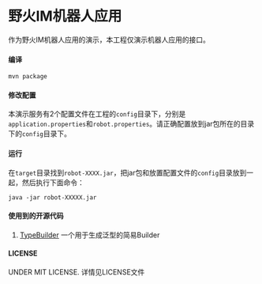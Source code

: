 # 野火IM机器人应用
作为野火IM机器人应用的演示，本工程仅演示机器人应用的接口。

#### 编译
```
mvn package
```

#### 修改配置
本演示服务有2个配置文件在工程的```config```目录下，分别是```application.properties```和```robot.properties```。请正确配置放到jar包所在的目录下的```config```目录下。

#### 运行
在```target```目录找到```robot-XXXX.jar```，把jar包和放置配置文件的```config```目录放到一起，然后执行下面命令：
```
java -jar robot-XXXXX.jar
```

#### 使用到的开源代码
1. [TypeBuilder](https://github.com/ikidou/TypeBuilder) 一个用于生成泛型的简易Builder

#### LICENSE
UNDER MIT LICENSE. 详情见LICENSE文件
